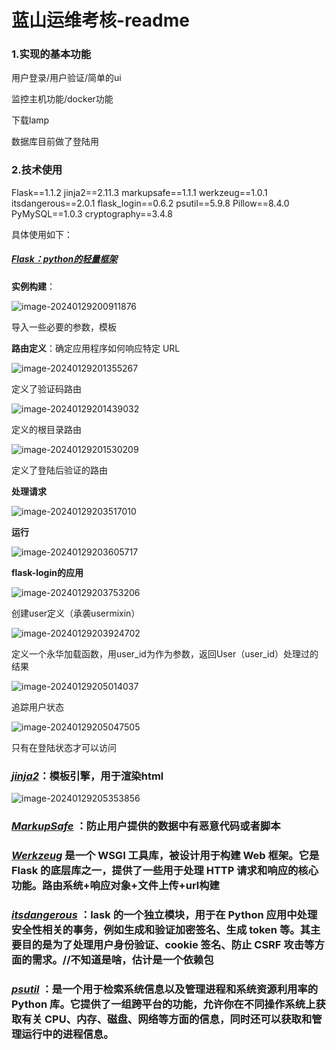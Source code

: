 #              蓝山运维考核-readme

### 1.实现的基本功能

用户登录/用户验证/简单的ui

监控主机功能/docker功能 

下载lamp

数据库目前做了登陆用

### 2.技术使用

Flask==1.1.2
jinja2==2.11.3
markupsafe==1.1.1
werkzeug==1.0.1
itsdangerous==2.0.1
flask_login==0.6.2
psutil==5.9.8
Pillow==8.4.0
PyMySQL==1.0.3
cryptography==3.4.8

具体使用如下：

##### ***<u>Flask：python的轻量框架</u>***

**实例构建**：

![image-20240129200911876](C:\Users\12695\AppData\Roaming\Typora\typora-user-images\image-20240129200911876.png)

导入一些必要的参数，模板

**路由定义**：确定应用程序如何响应特定 URL 

![image-20240129201355267](C:\Users\12695\AppData\Roaming\Typora\typora-user-images\image-20240129201355267.png)

定义了验证码路由

![image-20240129201439032](C:\Users\12695\AppData\Roaming\Typora\typora-user-images\image-20240129201439032.png)

定义的根目录路由

![image-20240129201530209](C:\Users\12695\AppData\Roaming\Typora\typora-user-images\image-20240129201530209.png)

定义了登陆后验证的路由

**处理请求**

![image-20240129203517010](C:\Users\12695\AppData\Roaming\Typora\typora-user-images\image-20240129203517010.png)

**运行**

![image-20240129203605717](C:\Users\12695\AppData\Roaming\Typora\typora-user-images\image-20240129203605717.png)

**flask-login的应用**

![image-20240129203753206](C:\Users\12695\AppData\Roaming\Typora\typora-user-images\image-20240129203753206.png)

创建user定义（承袭usermixin）

![image-20240129203924702](C:\Users\12695\AppData\Roaming\Typora\typora-user-images\image-20240129203924702.png)

定义一个永华加载函数，用user_id为作为参数，返回User（user_id）处理过的结果

![image-20240129205014037](C:\Users\12695\AppData\Roaming\Typora\typora-user-images\image-20240129205014037.png)

追踪用户状态

![image-20240129205047505](C:\Users\12695\AppData\Roaming\Typora\typora-user-images\image-20240129205047505.png)

只有在登陆状态才可以访问





### ***<u>jinja2</u>***：模板引擎，用于渲染html

![image-20240129205353856](C:\Users\12695\AppData\Roaming\Typora\typora-user-images\image-20240129205353856.png)

### <u>***MarkupSafe***</u> ：防止用户提供的数据中有恶意代码或者脚本

### ***<u>Werkzeug</u>*** 是一个 WSGI 工具库，被设计用于构建 Web 框架。它是 Flask 的底层库之一，提供了一些用于处理 HTTP 请求和响应的核心功能。路由系统+响应对象+文件上传+url构建

### ***<u>itsdangerous</u>*** ：lask 的一个独立模块，用于在 Python 应用中处理安全性相关的事务，例如生成和验证加密签名、生成 token 等。其主要目的是为了处理用户身份验证、cookie 签名、防止 CSRF 攻击等方面的需求。//不知道是啥，估计是一个依赖包

### ***<u>psutil</u>*** ：是一个用于检索系统信息以及管理进程和系统资源利用率的 Python 库。它提供了一组跨平台的功能，允许你在不同操作系统上获取有关 CPU、内存、磁盘、网络等方面的信息，同时还可以获取和管理运行中的进程信息。
